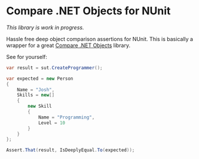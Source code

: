 ﻿# Compare .NET Objects for NUnit

_This library is work in progress._

Hassle free deep object comparison assertions for NUnit. This is basically a wrapper for a great [Compare .NET Objects](https://comparenetobjects.codeplex.com/) library.

See for yourself:

```C#
var result = sut.CreateProgrammer();

var expected = new Person
{
    Name = "Josh",
    Skills = new[]
    {
        new Skill
        {
            Name = "Programming",
            Level = 10
        }
    }
};

Assert.That(result, IsDeeplyEqual.To(expected));
```